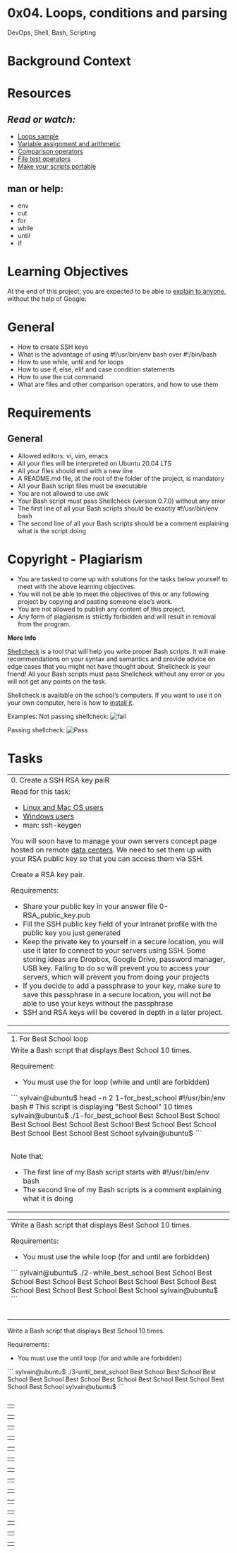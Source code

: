 0x04. Loops, conditions and parsing
=
DevOps, Shell, Bash, Scripting

Background Context
=


Resources
=
*Read or watch:*
-
- [Loops sample](https://intranet.alxswe.com/rltoken/wT98UJfv_E2tk4yP9PcLLw)
- [Variable assignment and arithmetic](https://intranet.alxswe.com/rltoken/olvOKX699pq50rkHRE5cSA)
- [Comparison operators](https://intranet.alxswe.com/rltoken/HxohzllkOWh0t4dy_HptIQ)
- [File test operators](https://intranet.alxswe.com/rltoken/g8of2ABPEJfCNtPrDQaqVw)
- [Make your scripts portable](https://intranet.alxswe.com/rltoken/O0Ay21p7tDhfLMsYbtAKug)

man or help:
-
- env
- cut
- for
- while
- until
- if

Learning Objectives
=
At the end of this project, you are expected to be able to [explain to anyone](https://intranet.alxswe.com/rltoken/UnkzDNdH09TFJ0-Y56azyg), without the help of Google:

General
=
- How to create SSH keys
- What is the advantage of using #!/usr/bin/env bash over #!/bin/bash
- How to use while, until and for loops
- How to use if, else, elif and case condition statements
- How to use the cut command
- What are files and other comparison operators, and how to use them

Requirements
=
General
-
- Allowed editors: vi, vim, emacs
- All your files will be interpreted on Ubuntu 20.04 LTS
- All your files should end with a new line
- A README.md file, at the root of the folder of the project, is mandatory
- All your Bash script files must be executable
- You are not allowed to use awk
- Your Bash script must pass Shellcheck (version 0.7.0) without any error
- The first line of all your Bash scripts should be exactly #!/usr/bin/env bash
- The second line of all your Bash scripts should be a comment explaining what is the script doing

Copyright - Plagiarism
=
- You are tasked to come up with solutions for the tasks below yourself to meet with the above learning objectives.
- You will not be able to meet the objectives of this or any following project by copying and pasting someone else’s work.
- You are not allowed to publish any content of this project.
- Any form of plagiarism is strictly forbidden and will result in removal from the program.

**More Info**

[Shellcheck](https://www.shellcheck.net/) is a tool that will help you write proper Bash scripts. It will make recommendations on your syntax and semantics and provide advice on edge cases that you might not have thought about. Shellcheck is your friend! All your Bash scripts must pass Shellcheck without any error or you will not get any points on the task.

Shellcheck is available on the school’s computers. If you want to use it on your own computer, here is how to [install it](https://intranet.alxswe.com/rltoken/jbz0_-i3TV3WpKgxhyrtpA).

Examples:
Not passing shellcheck: 
![fail](https://s3.amazonaws.com/intranet-projects-files/holbertonschool-sysadmin_devops/251/Vxotqyj.png)

Passing shellcheck:
![Pass](https://s3.amazonaws.com/intranet-projects-files/holbertonschool-sysadmin_devops/251/ubHWxDU.png)


Tasks
=

<table>
<tr>
<td>0. Create a SSH RSA key paiR</td>
</tr>
<tr>
<td>
Read for this task:

- [Linux and Mac OS users](https://intranet.alxswe.com/rltoken/Cy1plV2eR3VphjPqliXB8A)
- [Windows users](https://intranet.alxswe.com/rltoken/PXriGT0IKaSXC7L5l0CVag)
- man: ssh-keygen

You will soon have to manage your own servers concept page hosted on remote [data centers](https://intranet.alxswe.com/rltoken/nDPzEm5SYxcdGxP_OpVYXQ). We need to set them up with your RSA public key so that you can access them via SSH.

Create a RSA key pair.

Requirements:

- Share your public key in your answer file 0-RSA_public_key.pub
- Fill the SSH public key field of your intranet profile with the public key you just generated
- Keep the private key to yourself in a secure location, you will use it later to connect to your servers using SSH. Some storing ideas are Dropbox, Google Drive, password manager, USB key. Failing to do so will prevent you to access your servers, which will prevent you from doing your projects
- If you decide to add a passphrase to your key, make sure to save this passphrase in a secure location, you will not be able to use your keys without the passphrase
- SSH and RSA keys will be covered in depth in a later project.
</td>
</tr>

<table>
<tr><td>1. For Best School loop</td></tr>
<tr>
<td>
Write a Bash script that displays Best School 10 times.

Requirement:

- You must use the for loop (while and until are forbidden)
<table>
<tr>
```
sylvain@ubuntu$ head -n 2 1-for_best_school 
#!/usr/bin/env bash
# This script is displaying "Best School" 10 times
sylvain@ubuntu$ ./1-for_best_school 
Best School
Best School
Best School
Best School
Best School
Best School
Best School
Best School
Best School
Best School
sylvain@ubuntu$ 
```
</tr>
</table>
Note that:

- The first line of my Bash script starts with #!/usr/bin/env bash
- The second line of my Bash scripts is a comment explaining what it is doing
</td></tr>
</table>

<table><tr><td>
Write a Bash script that displays Best School 10 times.

Requirements:

- You must use the while loop (for and until are forbidden)
<table><tr>
```
sylvain@ubuntu$ ./2-while_best_school
Best School
Best School
Best School
Best School
Best School
Best School
Best School
Best School
Best School
Best School
sylvain@ubuntu$ 
```
</tr></table>
</td></tr></table>
Write a Bash script that displays Best School 10 times.

Requirements:

- You must use the until loop (for and while are forbidden)
<table><tr>
```
sylvain@ubuntu$ ./3-until_best_school
Best School
Best School
Best School
Best School
Best School
Best School
Best School
Best School
Best School
Best School
sylvain@ubuntu$ 
```
</tr></table>
<table><tr><td>

</td></tr></table>
<table><tr><td>
</td></tr></table>
<table><tr><td>
</td></tr></table>
<table><tr><td>
</td></tr></table>
<table><tr><td>
</td></tr></table>
<table><tr><td>
</td></tr></table>
<table><tr><td>
</td></tr></table>
<table><tr><td>
</td></tr></table>
<table><tr><td>
</td></tr></table>
<table><tr><td>
</td></tr></table>
<table><tr><td>
</td></tr></table>
<table><tr><td>
</td></tr></table>
<table><tr><td>
</td></tr></table>
<table><tr><td>
</td></tr></table>

